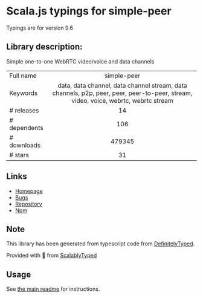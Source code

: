 
# Scala.js typings for simple-peer

Typings are for version 9.6

## Library description:
Simple one-to-one WebRTC video/voice and data channels

|                    |                 |
| ------------------ | :-------------: |
| Full name          | simple-peer |
| Keywords           | data, data channel, data channel stream, data channels, p2p, peer, peer, peer-to-peer, stream, video, voice, webrtc, webrtc stream |
| # releases         | 14 |
| # dependents       | 106 |
| # downloads        | 479345 |
| # stars            | 31 |

## Links
- [Homepage](https://github.com/feross/simple-peer#readme)
- [Bugs](https://github.com/feross/simple-peer/issues)
- [Repository](https://github.com/feross/simple-peer)
- [Npm](https://www.npmjs.com/package/simple-peer)
    


## Note
This library has been generated from typescript code from [DefinitelyTyped](https://definitelytyped.org).

Provided with :purple_heart: from [ScalablyTyped](https://github.com/oyvindberg/ScalablyTyped)

## Usage
See [the main readme](../../readme.md) for instructions.


